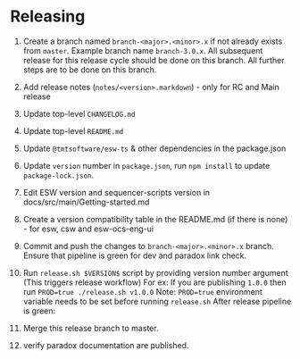 # Releasing

1. Create a branch named `branch-<major>.<minor>.x` if not already exists from `master`. Example branch name `branch-3.0.x`.
   All subsequent release for this release cycle should be done on this branch. All further steps are to be done on this branch.
2. Add release notes (`notes/<version>.markdown`) - only for RC and Main release
3. Update top-level `CHANGELOG.md`
4. Update top-level `README.md`
5. Update `@tmtsoftware/esw-ts` & other dependencies in the package.json
6. Update `version` number in `package.json`, run `npm install` to update `package-lock.json`.
7. Edit ESW version and sequencer-scripts version in docs/src/main/Getting-started.md
8. Create a version compatibility table in the README.md (if there is none) - for esw, csw and esw-ocs-eng-ui
9. Commit and push the changes to `branch-<major>.<minor>.x` branch. Ensure that pipeline is green for dev and paradox link check.
10. Run `release.sh $VERSION$` script by providing version number argument (This triggers release workflow)
   For ex: If you are publishing `1.0.0` then run `PROD=true ./release.sh v1.0.0`
   Note: `PROD=true` environment variable needs to be set before running `release.sh`
After release pipeline is green:

11. Merge this release branch to master.
12. verify paradox documentation are published.
